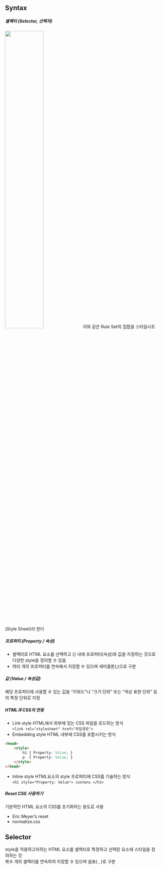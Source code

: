 ## Syntax
##### 셀렉터 (Selector, 선택자)
<img src="https://poiemaweb.com/img/css-syntax.png" width="50%">  
이와 같은 Rule Set의 집합을 스타일시트(Style Sheet)라 한다

##### 프로퍼티 (Property / 속성)
* 셀렉터로 HTML 요소를 선택하고 {} 내에 프로퍼티(속성)와 값을 지정하는 것으로 다양한 style을 정의할 수 있음
* 여러 개의 프로퍼티를 연속해서 지정할 수 있으며 세미콜론(;)으로 구분

##### 값 (Value / 속성값)
해당 프로퍼티에 사용할 수 있는 값을 “키워드”나 “크기 단위” 또는 “색상 표현 단위” 등의 특정 단위로 지정

##### HTML과 CSS의 연동
* Link style
HTML에서 외부에 있는 CSS 파일을 로드하는 방식  
`<link rel="stylesheet" href="파일경로">`  
* Embedding style
HTML 내부에 CSS를 포함시키는 방식  
```html
<head>
    <style>
        h1 { Property: Value; }
        p  { Property: Value; }
    </style>
</head>
```
* Inline style
HTML요소의 style 프로퍼티에 CSS를 기술하는 방식  
`<h1 style="Property: Value"> contens </h1>`

##### Reset CSS 사용하기
기본적인 HTML 요소의 CSS를 초기화하는 용도로 사용
* Eric Meyer’s reset
* normalize.css

## Selector
style을 적용하고자하는 HTML 요소를 셀렉터로 특정하고 선택된 요소에 스타일을 정의하는 것  
복수 개의 셀렉터를 연속하여 지정할 수 있으며 쉼표( , )로 구분